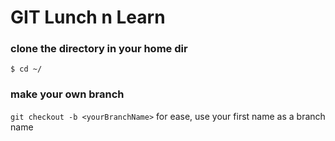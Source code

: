 # GIT Lunch n Learn 

### clone the directory in your home dir 
`$ cd ~/`

### make your own branch
`git checkout -b <yourBranchName>`
for ease, use your first name as a branch name

